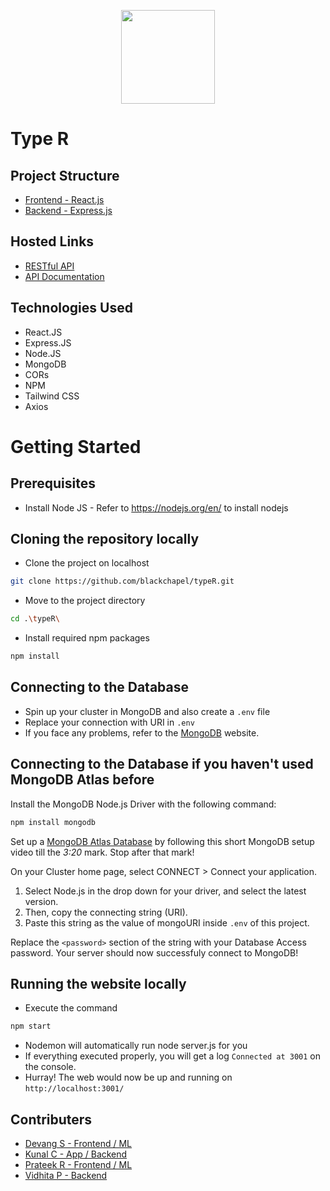 <p align='center'><img src='https://user-images.githubusercontent.com/80096027/216803753-3d35ba81-c629-46d3-80f8-7d194cce2773.png' width="150" ></p>

# Type R

## Project Structure

- [Frontend - React.js](https://github.com/blackchapel/typer/tree/frontend)
- [Backend - Express.js](https://github.com/blackchapel/typer/tree/backend)

## Hosted Links
- [RESTful API](https://typer-production.up.railway.app/api)
- [API Documentation](https://typer-production.up.railway.app/api/docs)

## Technologies Used
- React.JS
- Express.JS
- Node.JS
- MongoDB
- CORs
- NPM 
- Tailwind CSS
- Axios

# Getting Started

## Prerequisites
- Install Node JS - Refer to https://nodejs.org/en/ to install nodejs

## Cloning the repository locally
- Clone the project on localhost
```bash
git clone https://github.com/blackchapel/typeR.git
```
- Move to the project directory
```bash
cd .\typeR\
```
- Install required npm packages
```bash
npm install
```
## Connecting to the Database
- Spin up your cluster in MongoDB and also create a `.env` file
- Replace your connection with URI in `.env`
- If you face any problems, refer to the [MongoDB](https://www.mongodb.com/blog/postquick-start-nodejs-mongodb--how-to-get-connected-to-your-database) website.

## Connecting to the Database if you haven't used MongoDB Atlas before
Install the MongoDB Node.js Driver with the following command:
```bash
npm install mongodb
```

Set up a [MongoDB Atlas Database](https://www.youtube.com/watch?v=rPqRyYJmx2g) by following this short MongoDB setup video till the *3:20* mark. Stop after that mark!

On your Cluster home page, select CONNECT > Connect your application. 
1. Select Node.js in the drop down for your driver, and select the latest version. 
2. Then, copy the connecting string (URI).
3. Paste this string as the value of mongoURI inside `.env` of this project.

Replace the `<password>` section of the string with your Database Access password. Your server should now successfuly connect to MongoDB!

## Running the website locally
- Execute the command 
```bash
npm start
```
- Nodemon will automatically run node server.js for you
- If everything executed properly, you will get a log `Connected at 3001` on the console.
- Hurray! The web would now be up and running on `http://localhost:3001/`

## Contributers

- [Devang S - Frontend / ML](https://github.com/Devang-Shah-49)
- [Kunal C - App / Backend](https://github.com/blackchapel)
- [Prateek R - Frontend / ML](https://github.com/PrateekR16)
- [Vidhita P - Backend](https://github.com/vidhitapai)
